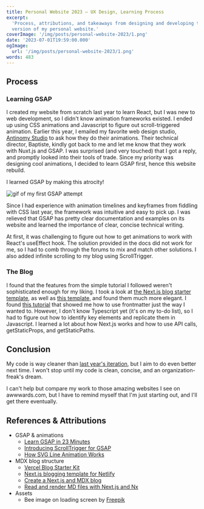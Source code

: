 ```yaml
---
title: Personal Website 2023 — UX Design, Learning Process
excerpt:
  'Process, attributions, and takeaways from designing and developing the 2023
  version of my personal website.'
coverImage: '/img/posts/personal-website-2023/1.png'
date: '2023-07-01T19:59:00.000'
ogImage:
  url: '/img/posts/personal-website-2023/1.png'
words: 483
---
```


## Process

### Learning GSAP

I created my website from scratch last year to learn React, but I was new to web
development, so I didn't know animation frameworks existed. I ended up using CSS
animations and Javascript to figure out scroll-triggered animation. Earlier this
year, I emailed my favorite web design studio,
[Antinomy Studio](https://antinomy.studio/) to ask how they do their animations.
Their technical director, Baptiste, kindly got back to me and let me know that
they work with Nuxt.js and GSAP. I was surprised (and very touched) that I got a
reply, and promptly looked into their tools of trade. Since my priority was
designing cool animations, I decided to learn GSAP first, hence this website
rebuild.

I learned GSAP by making this atrocity!

![gif of my first GSAP attempt](/img/posts/personal-website-2023/learn-gsap.gif)

Since I had experience with animation timelines and keyframes from fiddling with
CSS last year, the framework was intuitive and easy to pick up. I was relieved
that GSAP has pretty clear documentation and examples on its website and learned
the importance of clear, concise technical writing.

At first, it was challenging to figure out how to get animations to work with
React's useEffect hook. The solution provided in the docs did not work for me,
so I had to comb through the forums to mix and match other solutions. I also
added infinite scrolling to my blog using ScrollTrigger.

### The Blog

I found that the features from the simple tutorial I followed weren't
sophisticated enough for my liking. I took a look at
[the Next.js blog starter template](https://vercel.com/templates/next.js/blog-starter-kit),
as well as
[this template](https://github.com/wutali/nextjs-netlify-blog-template), and
found them much more elegant. I found
[this tutorial](https://blog.nrwl.io/read-and-render-md-files-with-next-js-and-nx-89a85c1d9b44)
that showed me how to use frontmatter just the way I wanted to. However, I don't
know Typescript yet (it's on my to-do list), so I had to figure out how to
identify key elements and replicate them in Javascript. I learned a lot about
how Next.js works and how to use API calls, getStaticProps, and getStaticPaths.

## Conclusion

My code is way cleaner than [last year's iteration](https://2022.bellalee.com/),
but I aim to do even better next time. I won't stop until my code is clean,
concise, and an organization-freak's dream.

I can't help but compare my work to those amazing websites I see on
awwwards.com, but I have to remind myself that I'm just starting out, and I'll
get there eventually.

## References & Attributions

- GSAP & animations
  - [Learn GSAP in 23 Minutes](https://www.youtube.com/watch?v=m6PDUIF24v4)
  - [Introducing ScrollTrigger for GSAP](https://www.youtube.com/watch?v=X7IBa7vZjmo)
  - [How SVG Line Animation Works](https://css-tricks.com/svg-line-animation-works/)
- MDX blog structure
  - [Vercel Blog Starter Kit](https://vercel.com/templates/next.js/blog-starter-kit)
  - [Next.js blogging template for Netlify](https://github.com/wutali/nextjs-netlify-blog-template)
  - [Create a Next.js and MDX blog](https://blog.logrocket.com/create-next-js-mdx-blog/)
  - [Read and render MD files with Next.js and Nx](https://blog.nrwl.io/read-and-render-md-files-with-next-js-and-nx-89a85c1d9b44)
- Assets
  - Bee image on loading screen by
    [Freepik](https://www.freepik.com/free-vector/hand-drawn-stencil-element-collection_32177634.htm#query=bee&position=38&from_view=keyword&track=sph)
